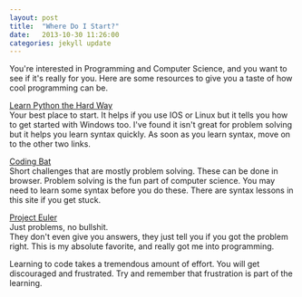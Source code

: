 ```yaml
---
layout: post
title:  "Where Do I Start?"
date:   2013-10-30 11:26:00
categories: jekyll update
---
```


You're interested in Programming and Computer Science, and you
want to see if it's really for you.  Here are some
resources to give you a taste of how cool programming can be.

[Learn Python the Hard Way](http://learnpythonthehardway.org/book/)
<br>
Your best place to start.  It helps if you use IOS or Linux
but it tells you how to get started with Windows too.
I've found it isn't great for problem solving but it
helps you learn syntax quickly.  As soon as you learn syntax,
move on to the other two links.

[Coding Bat](http://codingbat.com/python)
<br>
Short challenges that are mostly problem solving.  These can be done in browser.  Problem solving is the fun part of computer science.
You may need to learn some syntax before you do these.  There are syntax lessons in this site if you get stuck.

[Project Euler](http://projecteuler.net/problems)
<br>
Just problems, no bullshit.<br>
They don't even give you answers,
they just tell you if you got the problem right.
This is my absolute favorite, and really got me into programming.

Learning to code takes a tremendous amount of effort.  You
will get discouraged and frustrated.  Try and remember
that frustration is part of the learning.
